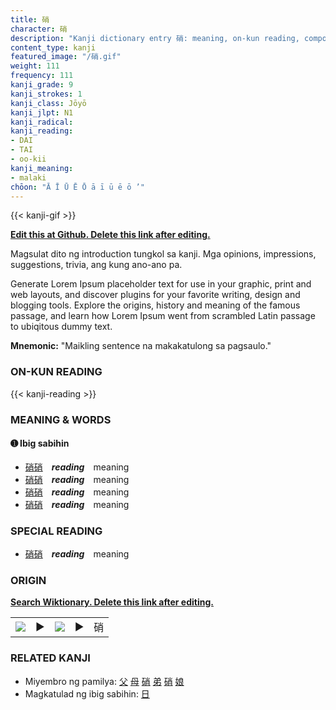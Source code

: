 ```yaml
---
title: 硝
character: 硝
description: "Kanji dictionary entry 硝: meaning, on-kun reading, compounds, origin, related kanji"
content_type: kanji
featured_image: "/硝.gif"
weight: 111
frequency: 111
kanji_grade: 9
kanji_strokes: 1
kanji_class: Jōyō
kanji_jlpt: N1
kanji_radical: 
kanji_reading: 
- DAI
- TAI
- oo-kii
kanji_meaning:
- malaki
chōon: "Ā Ī Ū Ē Ō ā ī ū ē ō ’"
---
```

[//]: # (Don't edit the line below. Kanji animated GIF code is automatically generated.)
{{< kanji-gif >}}

[//]: # (Edit below this line.)

**[Edit this at Github. Delete this link after editing.](https://github.com/tim0g/tim/tree/main/content/kanji/硝/index.md)**

Magsulat dito ng introduction tungkol sa kanji. Mga opinions, impressions, suggestions, trivia, ang kung ano-ano pa.

Generate Lorem Ipsum placeholder text for use in your graphic, print and web layouts, and discover plugins for your favorite writing, design and blogging tools. Explore the origins, history and meaning of the famous passage, and learn how Lorem Ipsum went from scrambled Latin passage to ubiqitous dummy text.
 
**Mnemonic:** "Maikling sentence na makakatulong sa pagsaulo."

### ON-KUN READING

[//]: # (Don't edit the line below. ON-KUN READING code is automatically generated.)
{{< kanji-reading >}}

### MEANING & WORDS

#### ➊ **Ibig sabihin**
  - [硝](../硝)[硝](../硝)　***reading***　meaning
  - [硝](../硝)[硝](../硝)　***reading***　meaning
  - [硝](../硝)[硝](../硝)　***reading***　meaning
  - [硝](../硝)[硝](../硝)　***reading***　meaning

### SPECIAL READING
  - [硝](../硝)[硝](../硝)　***reading***　meaning

### ORIGIN

**[Search Wiktionary. Delete this link after editing.](https://wiktionary.org/wiki/硝)**
<table class="kanji-table"><tr><td>
<img src="60px-硝-bronze.svg.png">
</td><td>▶</td><td>
<img src="60px-硝-oracle.svg.png">
</td><td>▶</td>
<td class="kanji-origin">硝</td>
</tr></table>

### RELATED KANJI
- Miyembro ng pamilya: [父](../父) [母](../母) [硝](../硝) [弟](../弟) [硝](../硝) [娘](../娘)
- Magkatulad ng ibig sabihin: [日](../日)
